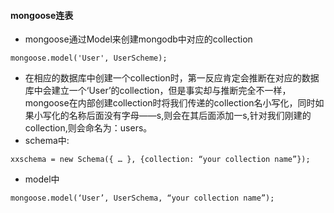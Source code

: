#### mongoose连表
* mongoose通过Model来创建mongodb中对应的collection
```
mongoose.model('User', UserScheme);
```
* 在相应的数据库中创建一个collection时，第一反应肯定会推断在对应的数据库中会建立一个‘User’的collection，但是事实却与推断完全不一样，mongoose在内部创建collection时将我们传递的collection名小写化，同时如果小写化的名称后面没有字母——s,则会在其后面添加一s,针对我们刚建的collection,则会命名为：users。 
* schema中:
```
xxschema = new Schema({ … }, {collection: “your collection name”});
```
* model中
```
mongoose.model(‘User’, UserSchema, “your collection name”);
```